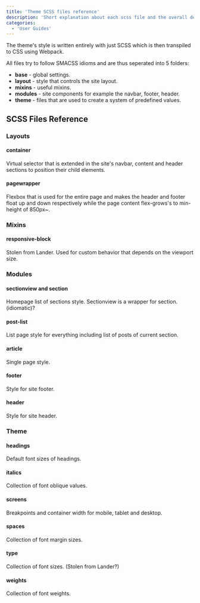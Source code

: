 ```yaml
---
title: 'Theme SCSS files reference'
description: 'Short explanation about each scss file and the overall design.'
categories:
  - 'User Guides'
---
```


The theme's style is written entirely with just SCSS which is then transpiled to CSS using Webpack.

All files try to follow SMACSS idioms and are thus seperated into 5 folders:
- **base** - global settings.
- **layout** - style that controls the site layout.
- **mixins** - useful mixins.
- **modules** - site components for example the navbar, footer, header.
- **theme** - files that are used to create a system of predefined values. 

## SCSS Files Reference
### Layouts
#### container
Virtual selector that is extended in the site's navbar, content and header sections to position their child elements.

#### pagewrapper
Flexbox that is used for the entire page and makes the header and footer float up and down respectively while the page content flex-grows's to min-height of 850px~. 

### Mixins
#### responsive-block
Stolen from Lander. Used for custom behavior that depends on the viewport size.

### Modules
#### sectionview and section
Homepage list of sections style. Sectionview is a wrapper for section. (idiomatic)?

#### post-list
List page style for everything including list of posts of current section.

#### article
Single page style.

#### footer
Style for site footer.

#### header
Style for site header.


### Theme
#### headings
Default font sizes of headings.

#### italics
Collection of font oblique values.

#### screens
Breakpoints and container width for mobile, tablet and desktop.

#### spaces
Collection of font margin sizes.

#### type
Collection of font sizes. (Stolen from Lander?)

#### weights
Collection of font weights.
